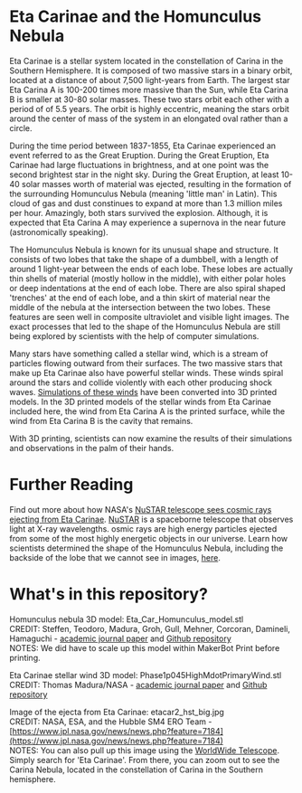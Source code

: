 # Eta Carinae and the Homunculus Nebula

Eta Carinae is a stellar system located in the constellation of Carina in the Southern Hemisphere. It is composed of two massive stars in a binary orbit, located at a distance of about 7,500 light-years from Earth. The largest star Eta Carina A is 100-200 times more massive than the Sun, while Eta Carina B is smaller at 30-80 solar masses. These two stars orbit each other with a period of of 5.5 years. The orbit is highly eccentric, meaning the stars orbit around the center of mass of the system in an elongated oval rather than a circle.

During the time period between 1837-1855, Eta Carinae experienced an event referred to as the Great Eruption. During the Great Eruption, Eta Carinae had large fluctuations in brightness, and at one point was the second brightest star in the night sky. During the Great Eruption, at least 10-40 solar masses worth of material was ejected, resulting in the formation of the surrounding Homunculus Nebula (meaning 'little man' in Latin). This cloud of gas and dust constinues to expand at more than 1.3 million miles per hour. Amazingly, both stars survived the explosion. Although, it is expected that Eta Carina A may experience a supernova in the near future (astronomically speaking). 

The Homunculus Nebula is known for its unusual shape and structure. It consists of two lobes that take the shape of a dumbbell, with a length of around 1 light-year between the ends of each lobe. These lobes are actually thin shells of material (mostly hollow in the middle), with either polar holes or deep indentations at the end of each lobe. There are also spiral shaped 'trenches' at the end of each lobe, and a thin skirt of material near the middle of the nebula at the intersection between the two lobes. These features are seen well in composite ultraviolet and visible light images. The exact processes that led to the shape of the Homunculus Nebula are still being explored by scientists with the help of computer simulations.

Many stars have something called a stellar wind, which is a stream of particles flowing outward from their surfaces. The two massive stars that make up Eta Carinae also have powerful stellar winds. These winds spiral around the stars and collide violently with each other producing shock waves. [Simulations of these winds](https://academic.oup.com/mnras/article/449/4/3780/1167282) have been converted into 3D printed models. In the 3D printed models of the stellar winds from Eta Carinae included here, the wind from Eta Carina A is the printed surface, while the wind from Eta Carina B is the cavity that remains.  

With 3D printing, scientists can now examine the results of their simulations and observations in the palm of their hands.    

# Further Reading       

Find out more about how NASA's [NuSTAR telescope sees cosmic rays ejecting from Eta Carinae](https://www.jpl.nasa.gov/news/news.php?feature=7184). [NuSTAR](https://www.nasa.gov/mission_pages/nustar/main/index.html) is a spaceborne telescope that observes light at X-ray wavelengths. osmic rays are high energy particles ejected from some of the most highly energetic objects in our universe. Learn how scientists determined the shape of the Homunculus Nebula, including the backside of the lobe that we cannot see in images, [here](https://www.nasa.gov/content/goddard/astronomers-bring-the-third-dimension-to-a-doomed-stars-outburst). 

# What's in this repository?

Homunculus nebula 3D model: Eta_Car_Homunculus_model.stl <br/>
CREDIT: Steffen, Teodoro, Madura, Groh, Gull, Mehner, Corcoran, Damineli, Hamaguchi - [academic journal paper](https://academic.oup.com/mnras/article/442/4/3316/1351781) and [Github repository](https://github.com/nasa/NASA-3D-Resources/tree/master/3D%20Models/Eta%20Carinae%20Homunculus%20Nebula) <br/>
NOTES: We did have to scale up this model within MakerBot Print before printing.

Eta Carinae stellar wind 3D model: Phase1p045HighMdotPrimaryWind.stl <br/>
CREDIT: Thomas Madura/NASA - [academic journal paper](https://academic.oup.com/mnras/article/449/4/3780/1167282) and [Github repository](https://github.com/nasa/NASA-3D-Resources/tree/master/3D%20Models/Eta%20Carinae%20High%20Mass-Loss%20Rate%20Version)

Image of the ejecta from Eta Carinae: etacar2_hst_big.jpg <br/>
CREDIT: NASA, ESA, and the Hubble SM4 ERO Team - [https://www.jpl.nasa.gov/news/news.php?feature=7184](https://www.jpl.nasa.gov/news/news.php?feature=7184) <br/>
NOTES: You can also pull up this image using the [WorldWide Telescope](http://www.worldwidetelescope.org/webclient/). Simply search for 'Eta Carinae'. From there, you can zoom out to see the Carina Nebula, located in the constellation of Carina in the Southern hemisphere.   
